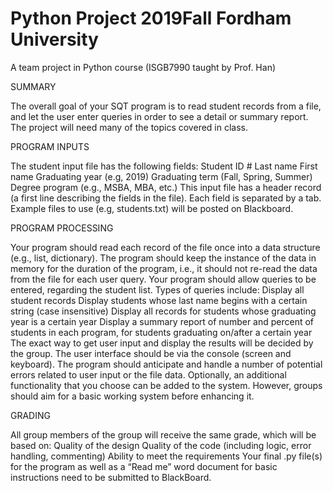 # Python Project 2019Fall Fordham University 
A team project in Python course (ISGB7990 taught by Prof. Han)

SUMMARY

The overall goal of your SQT program is to read student records from a file, and let the user enter queries in order to see a detail or summary report. The project will need many of the topics covered in class.

PROGRAM INPUTS

The student input file has the following fields: Student ID #
Last name
First name
Graduating year (e.g, 2019)
Graduating term (Fall, Spring, Summer)
Degree program (e.g., MSBA, MBA, etc.)
This input file has a header record (a first line describing the fields in the file). Each field is separated by a tab. Example files to use (e.g, students.txt) will be posted on Blackboard.

PROGRAM PROCESSING

Your program should read each record of the file once into a data structure (e.g., list, dictionary). The program should keep the instance of the data in memory for the duration of the program, i.e., it should not re-read the data from the file for each user query.
Your program should allow queries to be entered, regarding the student list. Types of queries include: Display all student records
Display students whose last name begins with a certain string (case insensitive) Display all records for students whose graduating year is a certain year
Display a summary report of number and percent of students in each program, for students graduating on/after a certain year
The exact way to get user input and display the results will be decided by the group. The user interface should be via the console (screen and keyboard).
The program should anticipate and handle a number of potential errors related to user input or the file data.
Optionally, an additional functionality that you choose can be added to the system. However, groups should aim for a basic working system before enhancing it.

GRADING

All group members of the group will receive the same grade, which will be based on: Quality of the design
Quality of the code (including logic, error handling, commenting)
Ability to meet the requirements
Your final .py file(s) for the program as well as a “Read me” word document for basic instructions need to be submitted to BlackBoard.
